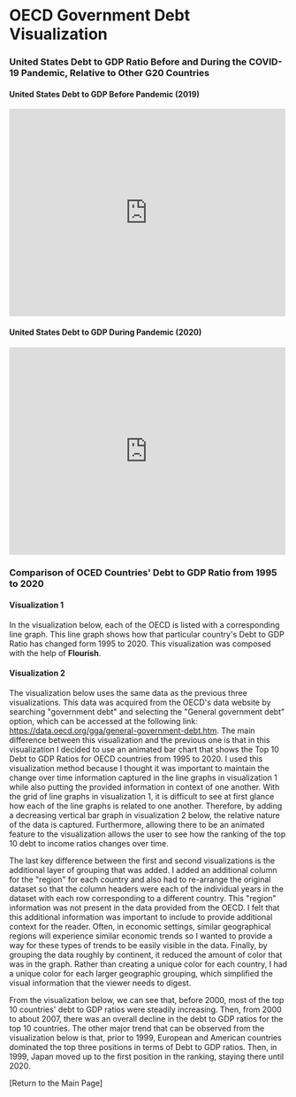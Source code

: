 # OECD Government Debt Visualization
### United States Debt to GDP Ratio Before and During the COVID-19 Pandemic, Relative to Other G20 Countries
#### United States Debt to GDP Before Pandemic (2019)
<iframe src="https://data.oecd.org/chart/6viM" width="500" height="375" style="border: 0" mozallowfullscreen="true" webkitallowfullscreen="true" allowfullscreen="true"><a href="https://data.oecd.org/chart/6viM" target="_blank">OECD Chart: General government debt, Total, % of GDP, Annual, 2019</a></iframe>


#### United States Debt to GDP During Pandemic (2020)
<iframe src="https://data.oecd.org/chart/6viO" width="500" height="375" style="border: 0" mozallowfullscreen="true" webkitallowfullscreen="true" allowfullscreen="true"><a href="https://data.oecd.org/chart/6viO" target="_blank">OECD Chart: General government debt, Total, % of GDP, Annual, 2020</a></iframe>

### Comparison of OCED Countries' Debt to GDP Ratio from 1995 to 2020

#### Visualization 1

In the visualization below, each of the OECD is listed with a corresponding line graph. This line graph shows how that particular country's Debt to GDP Ratio has changed form 1995 to 2020. This visualization was composed with the help of **Flourish**.

<div class="flourish-embed flourish-chart" data-src="visualisation/7667826"><script src="https://public.flourish.studio/resources/embed.js"></script></div>


#### Visualization 2

The visualization below uses the same data as the previous three visualizations. This data was acquired from the OECD's data website by searching "government debt" and selecting the "General government debt" option, which can be accessed at the following link: https://data.oecd.org/gga/general-government-debt.htm.  The main difference between this visualization and the previous one is that in this visualization I decided to use an animated bar chart that shows the Top 10 Debt to GDP Ratios for OECD countries from 1995 to 2020. I used this visualization method because I thought it was important to maintain the change over time information captured in the line graphs in visualization 1 while also putting the provided information in context of one another. With the grid of line graphs in visualization 1, it is difficult to see at first glance how each of the line graphs is related to one another. Therefore, by adding a decreasing vertical bar graph in visualization 2 below, the relative nature of the data is captured. Furthermore, allowing there to be an animated feature to the visualization allows the user to see how the ranking of the top 10 debt to income ratios changes over time. 

The last key difference between the first and second visualizations is the additional layer of grouping that was added. I added an additional column for the "region" for each country and also had to re-arrange the original dataset so that the column headers were each of the individual years in the dataset with each row corresponding to a different country. This "region" information was not present in the data provided from the OECD. I felt that this additional information was important to include to provide additional context for the reader. Often, in economic settings, similar geographical regions will experience similar economic trends so I wanted to provide a way for these types of trends to be easily visible in the data. Finally, by grouping the data roughly by continent, it reduced the amount of color that was in the graph. Rather than creating a unique color for each country, I had a unique color for each larger geographic grouping, which simplified the visual information that the viewer needs to digest.

From the visualization below, we can see that, before 2000, most of the top 10 countries' debt to GDP ratios were steadily increasing. Then, from 2000 to about 2007, there was an overall decline in the debt to GDP ratios for the top 10 countries. The other major trend that can be observed from the visualization below is that, prior to 1999, European and American countries dominated the top three positions in terms of Debt to GDP ratios. Then, in 1999, Japan moved up to the first position in the ranking, staying there until 2020.

<div class="flourish-embed flourish-bar-chart-race" data-src="visualisation/7687960"><script src="https://public.flourish.studio/resources/embed.js"></script></div>

[Return to the Main Page]
